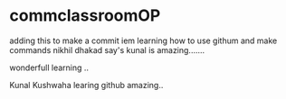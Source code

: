 # commclassroomOP

adding this to make a commit 
iem learning how to use githum and make commands
nikhil dhakad say's kunal is amazing.......

wonderfull learning ..

Kunal Kushwaha learing github amazing..
